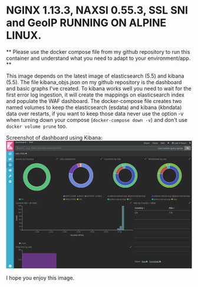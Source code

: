 # NGINX 1.13.3, NAXSI 0.55.3, SSL SNI and GeoIP RUNNING ON ALPINE LINUX.

** Please use the docker compose file from my github repository to run this container and understand what you need to adapt to your environment/app. **

This image depends on the latest image of elasticsearch (5.5) and kibana (5.5). The file kibana_objs.json on my github repository is the dashboard and basic graphs I've created. To kibana works well you need to wait for the first error log ingestion, it will create the mappings on elasticsearch index and populate the WAF dashboard. The docker-compose file creates two named volumes to keep the elasticsearch (esdata) and kibana (kbndata) data over restarts, if you want to keep those data never use the option -v when turning down your compose (`docker-compose down -v`) and don't use `docker volume prune` too.

Screenshot of dashboard using Kibana:
![alt text](https://raw.githubusercontent.com/amioranza/naxsi/master/dashboard.png "Kibana Dashboard")

I hope you enjoy this image.
